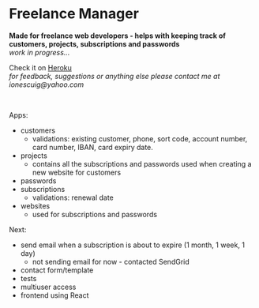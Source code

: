 # Freelance Manager
**Made for freelance web developers - helps with keeping track of customers, projects, subscriptions and passwords**
<br>_work in progress..._
<br>

Check it on [Heroku](https://freelancemanager.herokuapp.com)
<br>_for feedback, suggestions or anything else please contact me at ionescuig@yahoo.com_

<br>

Apps:
- customers
    - validations: existing customer, phone, sort code, account number, card number, IBAN, card expiry date.
- projects
    - contains all the subscriptions and passwords used when creating a new website for customers
- passwords
- subscriptions
    - validations: renewal date
- websites
    - used for subscriptions and passwords


Next:
- send email when a subscription is about to expire (1 month, 1 week, 1 day)
    - not sending email for now - contacted SendGrid
- contact form/template
- tests
- multiuser access
- frontend using React
